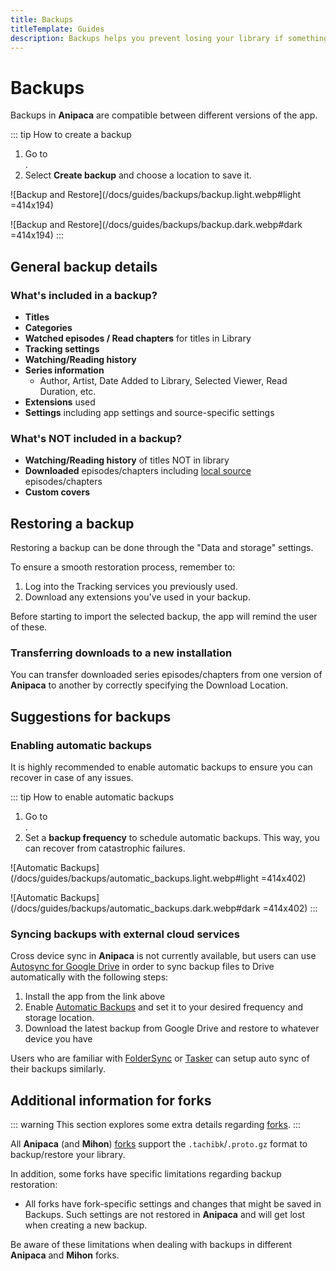 ```yaml
---
title: Backups
titleTemplate: Guides
description: Backups helps you prevent losing your library if something happens.
---
```


# Backups

Backups in **Anipaca** are compatible between different versions of the app.

::: tip How to create a backup
1. Go to <nav to="data-and-storage">.
1. Select **Create backup** and choose a location to save it.

![Backup and Restore](/docs/guides/backups/backup.light.webp#light =414x194)

![Backup and Restore](/docs/guides/backups/backup.dark.webp#dark =414x194)
:::

## General backup details

### What's included in a backup?
- **Titles**
- **Categories**
- **Watched episodes / Read chapters** for titles in Library
- **Tracking settings**
- **Watching/Reading history**
- **Series information**
  - Author, Artist, Date Added to Library, Selected Viewer, Read Duration, etc.
- **Extensions** used
- **Settings** including app settings and source-specific settings

### What's NOT included in a backup?
- **Watching/Reading history** of titles NOT in library
- **Downloaded** episodes/chapters including [local source](/docs/faq/browse/local-source.md) episodes/chapters
- **Custom covers**

## Restoring a backup
Restoring a backup can be done through the "Data and storage" settings.

To ensure a smooth restoration process, remember to:

1. Log into the Tracking services you previously used.
1. Download any extensions you've used in your backup.

Before starting to import the selected backup, the app will remind the user of these.

### Transferring downloads to a new installation
You can transfer downloaded series episodes/chapters from one version of **Anipaca** to another
by correctly specifying the Download Location.

## Suggestions for backups

### Enabling automatic backups
It is highly recommended to enable automatic backups to ensure you can recover in case of any issues.

::: tip How to enable automatic backups
1. Go to <nav to="data-and-storage">.
1. Set a **backup frequency** to schedule automatic backups.
This way, you can recover from catastrophic failures.

![Automatic Backups](/docs/guides/backups/automatic_backups.light.webp#light =414x402)

![Automatic Backups](/docs/guides/backups/automatic_backups.dark.webp#dark =414x402)
:::

### Syncing backups with external cloud services
Cross device sync in **Anipaca** is not currently available, but users can use
[Autosync for Google Drive](https://play.google.com/store/apps/details?id=com.ttxapps.drivesync)
in order to sync backup files to Drive automatically with the following steps:

1. Install the app from the link above
2. Enable [Automatic Backups](/docs/guides/backups#enabling-automatic-backups) and set it to your desired frequency and storage location.
3. Download the latest backup from Google Drive and restore to whatever device you have

Users who are familiar with [FolderSync](https://play.google.com/store/apps/details?id=dk.tacit.android.foldersync.lite)
or [Tasker](https://play.google.com/store/apps/details?id=net.dinglisch.android.taskerm) can setup auto sync of their backups similarly.

## Additional information for forks

::: warning
This section explores some extra details regarding [forks](/forks/).
:::

All **Anipaca** (and **Mihon**) [forks](/forks/) support the `.tachibk`/`.proto.gz` format to backup/restore your library.

In addition, some forks have specific limitations regarding backup restoration:

- All forks have fork-specific settings and changes that might be saved in Backups.
  Such settings are not restored in **Anipaca** and will get lost when creating a new backup.

Be aware of these limitations when dealing with backups in different **Anipaca** and **Mihon** forks.
